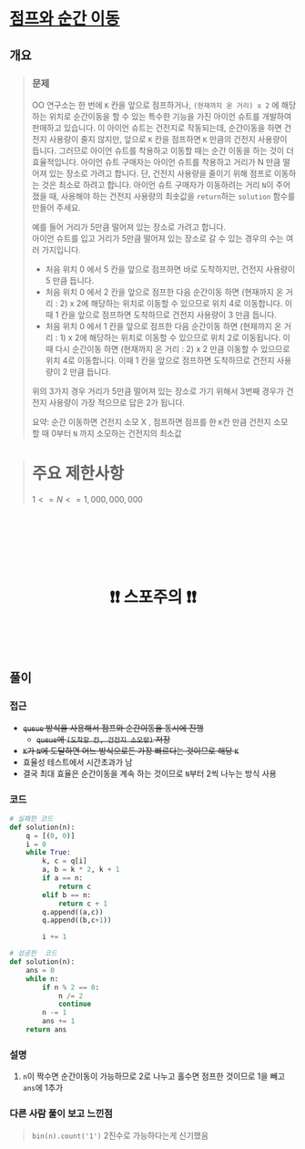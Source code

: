 # [점프와 순간 이동](https://school.programmers.co.kr/learn/courses/30/lessons/12980)

## 개요
> ### 문제
> OO 연구소는 한 번에 `K` 칸을 앞으로 점프하거나, `(현재까지 온 거리) x 2` 에 해당하는 위치로 순간이동을 할 수 있는 특수한 기능을 가진 아이언 슈트를 개발하여 판매하고 있습니다. 이 아이언 슈트는 건전지로 작동되는데, 순간이동을 하면 건전지 사용량이 줄지 않지만, 앞으로 `K` 칸을 점프하면 `K` 만큼의 건전지 사용량이 듭니다. 그러므로 아이언 슈트를 착용하고 이동할 때는 순간 이동을 하는 것이 더 효율적입니다. 아이언 슈트 구매자는 아이언 슈트를 착용하고 거리가 N 만큼 떨어져 있는 장소로 가려고 합니다. 단, 건전지 사용량을 줄이기 위해 점프로 이동하는 것은 최소로 하려고 합니다. 아이언 슈트 구매자가 이동하려는 거리 `N`이 주어졌을 때, 사용해야 하는 건전지 사용량의 최솟값을 `return`하는 `solution` 함수를 만들어 주세요.
> 
> 예를 들어 거리가 5만큼 떨어져 있는 장소로 가려고 합니다.  
> 아이언 슈트를 입고 거리가 5만큼 떨어져 있는 장소로 갈 수 있는 경우의 수는 여러 가지입니다.
>
> - 처음 위치 0 에서 5 칸을 앞으로 점프하면 바로 도착하지만, 건전지 사용량이 5 만큼 듭니다.
> - 처음 위치 0 에서 2 칸을 앞으로 점프한 다음 순간이동 하면 (현재까지 온 거리 : 2) x 2에 해당하는 위치로 이동할 수 있으므로 위치 4로 이동합니다. 이때 1 칸을 앞으로 점프하면 도착하므로 건전지 사용량이 3 만큼 듭니다.
> - 처음 위치 0 에서 1 칸을 앞으로 점프한 다음 순간이동 하면 (현재까지 온 거리 : 1) x 2에 해당하는 위치로 이동할 수 있으므로 위치 2로 이동됩니다. 이때 다시 순간이동 하면 (현재까지 온 거리 : 2) x 2 만큼 이동할 수 있으므로 위치 4로 이동합니다. 이때 1 칸을 앞으로 점프하면 도착하므로 건전지 사용량이 2 만큼 듭니다.
> 
> 위의 3가지 경우 거리가 5만큼 떨어져 있는 장소로 가기 위해서 3번째 경우가 건전지 사용량이 가장 적으므로 답은 2가 됩니다.
>
> 요약: 순간 이동하면 건전지 소모 X , 점프하면 점프를 한 `K`칸 만큼 건전지 소모 할 때 0부터 `N` 까지 소모하는 건전지의 최소값

> # 주요 제한사항
> $1 <= N <= 1,000,000,000$

<h1 align="center"><br><br><br>❗️❗️ 스포주의 ❗️❗️<br><br><br></h1>

## 풀이
### 접근

- ~~`queue` 방식을 사용해서 점프와 순간이동을 동시에 진행~~
  - ~~`queue`에 `(도착할 칸, 건전지 소모량)` 저장~~
- ~~`K`가 `N`에 도달하면 어느 방식으로든 가장 빠르다는 것이므로 해당 `K`~~
- 효율성 테스트에서 시간초과가 남
- 결국 최대 효율은 순간이동을 계속 하는 것이므로 `N`부터 2씩 나누는 방식 사용

### 코드
```python
# 실패한 코드
def solution(n):
    q = [(0, 0)]
    i = 0
    while True:
        k, c = q[i]
        a, b = k * 2, k + 1
        if a == n:
            return c
        elif b == n:
            return c + 1
        q.append((a,c))
        q.append((b,c+1))

        i += 1

# 성공한  코드
def solution(n):
    ans = 0
    while n:
        if n % 2 == 0:
            n /= 2
            continue
        n -= 1
        ans += 1
    return ans
```

### 설명
1. `n`이 짝수면 순간이동이 가능하므로 2로 나누고 홀수면 점프한 것이므로 1을 빼고 `ans`에 1추가

### 다른 사람 풀이 보고 느낀점
> `bin(n).count('1')` 2진수로 가능하다는게 신기했음
